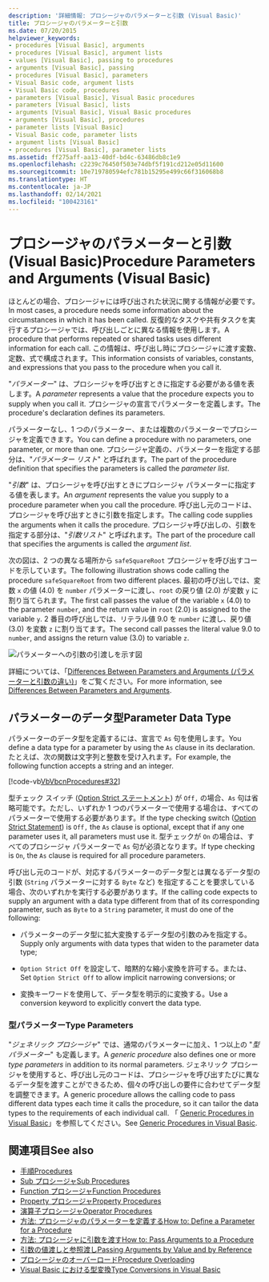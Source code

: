 ```yaml
---
description: '詳細情報: プロシージャのパラメーターと引数 (Visual Basic)'
title: プロシージャのパラメーターと引数
ms.date: 07/20/2015
helpviewer_keywords:
- procedures [Visual Basic], arguments
- procedures [Visual Basic], argument lists
- values [Visual Basic], passing to procedures
- arguments [Visual Basic], passing
- procedures [Visual Basic], parameters
- Visual Basic code, argument lists
- Visual Basic code, procedures
- parameters [Visual Basic], Visual Basic procedures
- parameters [Visual Basic], lists
- arguments [Visual Basic], Visual Basic procedures
- arguments [Visual Basic], procedures
- parameter lists [Visual Basic]
- Visual Basic code, parameter lists
- argument lists [Visual Basic]
- procedures [Visual Basic], parameter lists
ms.assetid: ff275aff-aa13-40df-bd4c-63486db8c1e9
ms.openlocfilehash: c2239c76450f503e74dbf5f191cd212e05d11600
ms.sourcegitcommit: 10e719780594efc781b15295e499c66f316068b8
ms.translationtype: HT
ms.contentlocale: ja-JP
ms.lasthandoff: 02/14/2021
ms.locfileid: "100423161"
---
```

# <a name="procedure-parameters-and-arguments-visual-basic"></a><span data-ttu-id="018da-103">プロシージャのパラメーターと引数 (Visual Basic)</span><span class="sxs-lookup"><span data-stu-id="018da-103">Procedure Parameters and Arguments (Visual Basic)</span></span>

<span data-ttu-id="018da-104">ほとんどの場合、プロシージャには呼び出された状況に関する情報が必要です。</span><span class="sxs-lookup"><span data-stu-id="018da-104">In most cases, a procedure needs some information about the circumstances in which it has been called.</span></span> <span data-ttu-id="018da-105">反復的なタスクや共有タスクを実行するプロシージャでは、呼び出しごとに異なる情報を使用します。</span><span class="sxs-lookup"><span data-stu-id="018da-105">A procedure that performs repeated or shared tasks uses different information for each call.</span></span> <span data-ttu-id="018da-106">この情報は、呼び出し時にプロシージャに渡す変数、定数、式で構成されます。</span><span class="sxs-lookup"><span data-stu-id="018da-106">This information consists of variables, constants, and expressions that you pass to the procedure when you call it.</span></span>  
  
 <span data-ttu-id="018da-107">"*パラメーター*" は、プロシージャを呼び出すときに指定する必要がある値を表します。</span><span class="sxs-lookup"><span data-stu-id="018da-107">A *parameter* represents a value that the procedure expects you to supply when you call it.</span></span> <span data-ttu-id="018da-108">プロシージャの宣言でパラメーターを定義します。</span><span class="sxs-lookup"><span data-stu-id="018da-108">The procedure's declaration defines its parameters.</span></span>  
  
 <span data-ttu-id="018da-109">パラメーターなし、1 つのパラメーター、または複数のパラメーターでプロシージャを定義できます。</span><span class="sxs-lookup"><span data-stu-id="018da-109">You can define a procedure with no parameters, one parameter, or more than one.</span></span> <span data-ttu-id="018da-110">プロシージャ定義の、パラメーターを指定する部分は、"*パラメーター リスト*" と呼ばれます。</span><span class="sxs-lookup"><span data-stu-id="018da-110">The part of the procedure definition that specifies the parameters is called the *parameter list*.</span></span>  
  
 <span data-ttu-id="018da-111">"*引数*" は、プロシージャを呼び出すときにプロシージャ パラメーターに指定する値を表します。</span><span class="sxs-lookup"><span data-stu-id="018da-111">An *argument* represents the value you supply to a procedure parameter when you call the procedure.</span></span> <span data-ttu-id="018da-112">呼び出し元のコードは、プロシージャを呼び出すときに引数を指定します。</span><span class="sxs-lookup"><span data-stu-id="018da-112">The calling code supplies the arguments when it calls the procedure.</span></span> <span data-ttu-id="018da-113">プロシージャ呼び出しの、引数を指定する部分は、"*引数リスト*" と呼ばれます。</span><span class="sxs-lookup"><span data-stu-id="018da-113">The part of the procedure call that specifies the arguments is called the *argument list*.</span></span>  
  
 <span data-ttu-id="018da-114">次の図は、2 つの異なる場所から `safeSquareRoot` プロシージャを呼び出すコードを示しています。</span><span class="sxs-lookup"><span data-stu-id="018da-114">The following illustration shows code calling the procedure `safeSquareRoot` from two different places.</span></span> <span data-ttu-id="018da-115">最初の呼び出しでは、変数 `x` の値 (4.0) を `number` パラメーターに渡し、`root` の戻り値 (2.0) が変数 `y` に割り当てられます。</span><span class="sxs-lookup"><span data-stu-id="018da-115">The first call passes the value of the variable `x` (4.0) to the parameter `number`, and the return value in `root` (2.0) is assigned to the variable `y`.</span></span> <span data-ttu-id="018da-116">2 番目の呼び出しでは、リテラル値 9.0 を `number` に渡し、戻り値 (3.0) を変数 `z` に割り当てます。</span><span class="sxs-lookup"><span data-stu-id="018da-116">The second call passes the literal value 9.0 to `number`, and assigns the return value (3.0) to variable `z`.</span></span>  
  
 ![パラメーターへの引数の引渡しを示す図](./media/procedure-parameters-and-arguments/pass-argument-parameter.gif)  
  
 <span data-ttu-id="018da-118">詳細については、「[Differences Between Parameters and Arguments (パラメーターと引数の違い)](./differences-between-parameters-and-arguments.md)」をご覧ください。</span><span class="sxs-lookup"><span data-stu-id="018da-118">For more information, see [Differences Between Parameters and Arguments](./differences-between-parameters-and-arguments.md).</span></span>  
  
## <a name="parameter-data-type"></a><span data-ttu-id="018da-119">パラメーターのデータ型</span><span class="sxs-lookup"><span data-stu-id="018da-119">Parameter Data Type</span></span>  

 <span data-ttu-id="018da-120">パラメーターのデータ型を定義するには、宣言で `As` 句を使用します。</span><span class="sxs-lookup"><span data-stu-id="018da-120">You define a data type for a parameter by using the `As` clause in its declaration.</span></span> <span data-ttu-id="018da-121">たとえば、次の関数は文字列と整数を受け入れます。</span><span class="sxs-lookup"><span data-stu-id="018da-121">For example, the following function accepts a string and an integer.</span></span>  
  
 [!code-vb[VbVbcnProcedures#32](~/samples/snippets/visualbasic/VS_Snippets_VBCSharp/VbVbcnProcedures/VB/Class1.vb#32)]  
  
 <span data-ttu-id="018da-122">型チェック スイッチ ([Option Strict ステートメント](../../../language-reference/statements/option-strict-statement.md)) が `Off,` の場合、`As` 句は省略可能です。ただし、いずれか 1 つのパラメーターで使用する場合は、すべてのパラメーターで使用する必要があります。</span><span class="sxs-lookup"><span data-stu-id="018da-122">If the type checking switch ([Option Strict Statement](../../../language-reference/statements/option-strict-statement.md)) is `Off,` the `As` clause is optional, except that if any one parameter uses it, all parameters must use it.</span></span> <span data-ttu-id="018da-123">型チェックが `On` の場合は、すべてのプロシージャ パラメーターで `As` 句が必須となります。</span><span class="sxs-lookup"><span data-stu-id="018da-123">If type checking is `On`, the `As` clause is required for all procedure parameters.</span></span>  
  
 <span data-ttu-id="018da-124">呼び出し元のコードが、対応するパラメーターのデータ型とは異なるデータ型の引数 (`String` パラメーターに対する `Byte` など) を指定することを要求している場合、次のいずれかを実行する必要があります。</span><span class="sxs-lookup"><span data-stu-id="018da-124">If the calling code expects to supply an argument with a data type different from that of its corresponding parameter, such as `Byte` to a `String` parameter, it must do one of the following:</span></span>  
  
- <span data-ttu-id="018da-125">パラメーターのデータ型に拡大変換するデータ型の引数のみを指定する。</span><span class="sxs-lookup"><span data-stu-id="018da-125">Supply only arguments with data types that widen to the parameter data type;</span></span>  
  
- <span data-ttu-id="018da-126">`Option Strict Off` を設定して、暗黙的な縮小変換を許可する。または、</span><span class="sxs-lookup"><span data-stu-id="018da-126">Set `Option Strict Off` to allow implicit narrowing conversions; or</span></span>  
  
- <span data-ttu-id="018da-127">変換キーワードを使用して、データ型を明示的に変換する。</span><span class="sxs-lookup"><span data-stu-id="018da-127">Use a conversion keyword to explicitly convert the data type.</span></span>  
  
### <a name="type-parameters"></a><span data-ttu-id="018da-128">型パラメーター</span><span class="sxs-lookup"><span data-stu-id="018da-128">Type Parameters</span></span>  

 <span data-ttu-id="018da-129">"*ジェネリック プロシージャ*" では、通常のパラメーターに加え、1 つ以上の "*型パラメーター*" も定義します。</span><span class="sxs-lookup"><span data-stu-id="018da-129">A *generic procedure* also defines one or more *type parameters* in addition to its normal parameters.</span></span> <span data-ttu-id="018da-130">ジェネリック プロシージャを使用すると、呼び出し元のコードは、プロシージャを呼び出すたびに異なるデータ型を渡すことができるため、個々の呼び出しの要件に合わせてデータ型を調整できます。</span><span class="sxs-lookup"><span data-stu-id="018da-130">A generic procedure allows the calling code to pass different data types each time it calls the procedure, so it can tailor the data types to the requirements of each individual call.</span></span> <span data-ttu-id="018da-131">「 [Generic Procedures in Visual Basic](../data-types/generic-procedures.md)」を参照してください。</span><span class="sxs-lookup"><span data-stu-id="018da-131">See [Generic Procedures in Visual Basic](../data-types/generic-procedures.md).</span></span>  
  
## <a name="see-also"></a><span data-ttu-id="018da-132">関連項目</span><span class="sxs-lookup"><span data-stu-id="018da-132">See also</span></span>

- [<span data-ttu-id="018da-133">手順</span><span class="sxs-lookup"><span data-stu-id="018da-133">Procedures</span></span>](./index.md)
- [<span data-ttu-id="018da-134">Sub プロシージャ</span><span class="sxs-lookup"><span data-stu-id="018da-134">Sub Procedures</span></span>](./sub-procedures.md)
- [<span data-ttu-id="018da-135">Function プロシージャ</span><span class="sxs-lookup"><span data-stu-id="018da-135">Function Procedures</span></span>](./function-procedures.md)
- [<span data-ttu-id="018da-136">Property プロシージャ</span><span class="sxs-lookup"><span data-stu-id="018da-136">Property Procedures</span></span>](./property-procedures.md)
- [<span data-ttu-id="018da-137">演算子プロシージャ</span><span class="sxs-lookup"><span data-stu-id="018da-137">Operator Procedures</span></span>](./operator-procedures.md)
- [<span data-ttu-id="018da-138">方法: プロシージャのパラメーターを定義する</span><span class="sxs-lookup"><span data-stu-id="018da-138">How to: Define a Parameter for a Procedure</span></span>](./how-to-define-a-parameter-for-a-procedure.md)
- [<span data-ttu-id="018da-139">方法: プロシージャに引数を渡す</span><span class="sxs-lookup"><span data-stu-id="018da-139">How to: Pass Arguments to a Procedure</span></span>](./how-to-pass-arguments-to-a-procedure.md)
- [<span data-ttu-id="018da-140">引数の値渡しと参照渡し</span><span class="sxs-lookup"><span data-stu-id="018da-140">Passing Arguments by Value and by Reference</span></span>](./passing-arguments-by-value-and-by-reference.md)
- [<span data-ttu-id="018da-141">プロシージャのオーバーロード</span><span class="sxs-lookup"><span data-stu-id="018da-141">Procedure Overloading</span></span>](./procedure-overloading.md)
- [<span data-ttu-id="018da-142">Visual Basic における型変換</span><span class="sxs-lookup"><span data-stu-id="018da-142">Type Conversions in Visual Basic</span></span>](../data-types/type-conversions.md)
